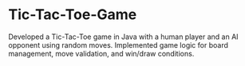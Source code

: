 # Tic-Tac-Toe-Game
Developed a Tic-Tac-Toe game in Java with a human player and an AI opponent using random moves. Implemented game logic for board management, move validation, and win/draw conditions.
